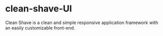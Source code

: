 clean-shave-UI
==============

Clean Shave is a clean and simple responsive application framework with an easily customizable front-end.
